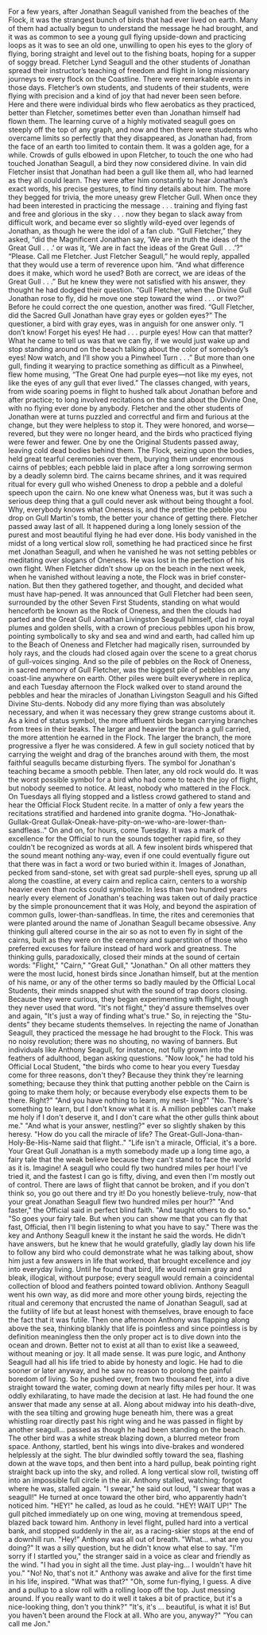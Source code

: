    For a few years, after Jonathan Seagull vanished from the beaches of the Flock, it was the strangest bunch of birds that had ever lived on earth. Many of them had actually begun to understand the message he had brought, and it was as common to see a young gull flying upside-down and practicing loops as it was to see an old one, unwilling to open his eyes to the glory of flying, boring straight and level out to the fishing boats, hoping for a supper of soggy bread. 
    Fletcher Lynd Seagull and the other students of Jonathan spread their instructor’s teaching of freedom and flight in long missionary journeys to every flock on the Coastline.
    There were remarkable events in those days. Fletcher’s own students, and students of their students, were flying with precision and a kind of joy that had never been seen before. Here and there were individual birds who flew aerobatics as they practiced, better than Fletcher, sometimes better even than Jonathan himself had flown them. The learning curve of a highly motivated seagull goes on steeply off the top of any graph, and now and then there were students who overcame limits so perfectly that they disappeared, as Jonathan had, from the face of an earth too limited to contain them.
    It was a golden age, for a while. Crowds of gulls elbowed in upon Fletcher, to touch the one who had touched Jonathan Seagull, a bird they now considered divine. In vain did Fletcher insist that Jonathan had been a gull like them all, who had learned as they all could learn. They were after him constantly to hear Jonathan’s exact words, his precise gestures, to find tiny details about him. The more they begged for trivia, the more uneasy grew Fletcher Gull. When once they had been interested in practicing the message . . . training and flying fast and free and glorious in the sky . . . now they began to slack away from difficult work, and became ever so slightly wild-eyed over legends of Jonathan, as though he were the idol of a fan club.
    “Gull Fletcher,” they asked, “did the Magnificent Jonathan say, ‘We are in truth the ideas of the Great Gull . . .’ or was it, ‘We are in fact the ideas of the Great Gull . . .’?”
    “Please. Call me Fletcher. Just Fletcher Seagull,” he would reply, appalled that they would use a term of reverence upon him. “And what difference does it make, which word he used? Both are correct, we are ideas of the Great Gull . . .” But he knew they were not satisfied with his answer, they thought he had dodged their question.
    “Gull Fletcher, when the Divine Gull Jonathan rose to fly, did he move one step toward the wind . . . or two?” Before he could correct the one question, another was fired. “Gull Fletcher, did the Sacred Gull Jonathan have gray eyes or golden eyes?” The questioner, a bird with gray eyes, was in anguish for one answer only.
    “I don’t know! Forget his eyes! He had . . . purple eyes! How can that matter? What he came to tell us was that we can fly, if we would just wake up and stop standing around on the beach talking about the color of somebody’s eyes! Now watch, and I’ll show you a Pinwheel Turn . . .”
    But more than one gull, finding it wearying to practice something as difficult as a Pinwheel, flew home musing, “The Great One had purple eyes—not like my eyes, not like the eyes of any gull that ever lived.”
    The classes changed, with years, from wide soaring poems in flight to hushed talk about Jonathan before and after practice; to long involved recitations on the sand about the Divine One, with no flying ever done by anybody.
    Fletcher and the other students of Jonathan were at turns puzzled and correctful and firm and furious at the change, but they were helpless to stop it. They were honored, and worse—revered, but they were no longer heard, and the birds who practiced flying were fewer and fewer.
    One by one the Original Students passed away, leaving cold dead bodies behind them.
The Flock, seizing upon the bodies, held great tearful ceremonies over them, burying them under enormous cairns of pebbles; each pebble laid in place after a long sorrowing sermon by a deadly solemn bird. The cairns became shrines, and it was required ritual for every gull who wished Oneness to drop a pebble and a doleful speech upon the cairn. No one knew what Oneness was, but it was such a serious deep thing that a gull could never ask without being thought a fool. Why, everybody knows what Oneness is, and the prettier the pebble you drop on Gull Martin's tomb, the better your chance of getting there.
    Fletcher passed away last of all. It happened during a long lonely session of the purest and most beautiful flying he had ever done. His body vanished in the midst of a long vertical slow roll, something he had practiced since he first met Jonathan Seagull, and when he vanished he was not setting pebbles or meditating over slogans of Oneness. He was lost in the perfection of his own flight.
    When Fletcher didn't show up on the beach in the next week, when he vanished without leaving a note, the Flock was in brief conster-nation.
    But then they gathered together, and thought, and decided what must have hap-pened. It was announced that Gull Fletcher had been seen, surrounded by the other Seven First Students, standing on what would henceforth be known as the Rock of Oneness, and then the clouds had parted and the Great Gull Jonathan Livingston Seagull himself, clad in royal plumes and golden shells, with a crown of precious pebbles upon his brow, pointing symbolically to sky and sea and wind and earth, had called him up to the Beach of Oneness and Fletcher had magically risen, surrounded by holy rays, and the clouds had closed again over the scene to a great chorus of gull-voices singing.
    And so the pile of pebbles on the Rock of Oneness, in sacred memory of Gull Fletcher, was the biggest pile of pebbles on any coast-line anywhere on earth. Other piles were built everywhere in replica, and each Tuesday afternoon the Flock walked over to stand around the pebbles and hear the miracles of Jonathan Livingston Seagull and his Gifted Divine Stu-dents. Nobody did any more flying than was absolutely necessary, and when it was necessary they grew strange customs about it. As a kind of status symbol, the more affluent birds began carrying branches from trees in their beaks. The larger and heavier the branch a gull carried, the more attention he earned in the Flock. The larger the branch, the more progressive a flyer he was considered.
    A few in gull society noticed that by carrying the weight and drag of the branches around with them, the most faithful seagulls became disturbing flyers.
    The symbol for Jonathan's teaching became a smooth pebble. Then later, any old rock would do. It was the worst possible symbol for a bird who had come to teach the joy of flight, but nobody seemed to notice. At least, nobody who mattered in the Flock.
    On Tuesdays all flying stopped and a listless crowd gathered to stand and hear the Official Flock Student recite. In a matter of only a few years the recitations stratified and hardened into granite dogma. "Ho-Jonathak-Gullak-Great Gullak-Oneak-have-pity-on-we-who-are-lower-than-sandfleas.." On and on, for hours, come Tuesday. It was a mark of excellence for the Official to run the sounds together rapid fire, so they couldn't be recognized as words at all. A few insolent birds whispered that the sound meant nothing any-way, even if one could eventually figure out that there was in fact a word or two buried within it.
    Images of Jonathan, pecked from sand-stone, set with great sad purple-shell eyes, sprung up all along the coastline, at every cairn and replica cairn, centers to a worship heavier even than rocks could symbolize.
    In less than two hundred years nearly every element of Jonathan's teaching was taken out of daily practice by the simple pronouncement that it was Holy, and beyond the aspiration of common gulls, lower-than-sandfleas. In time, the rites and ceremonies that were planted around the name of Jonathan Seagull became obsessive. Any thinking gull altered course in the air so as not to even fly in sight of the cairns, built as they were on the ceremony and superstition of those who preferred excuses for failure instead of hard work and greatness.
The thinking gulls, paradoxically, closed their minds at the sound of certain words: "Flight,"
"Cairn," "Great Gull," "Jonathan." On all other matters they were the most lucid, honest birds since Jonathan himself, but at the mention of his name, or any of the other terms so badly mauled by the Official Local Students, their minds snapped shut with the sound of trap doors closing.
    Because they were curious, they began experimenting with flight, though they never used that word. "It's not flight," they'd assure themselves over and again, "It's just a way of finding what's true." So, in rejecting the "Stu-dents" they became students themselves. In rejecting the name of Jonathan Seagull, they practiced the message he had brought to the Flock.
    This was no noisy revolution; there was no shouting, no waving of banners. But individuals like Anthony Seagull, for instance, not fully grown into the feathers of adulthood, began asking questions.
    "Now look," he had told his Official Local Student, "the birds who come to hear you every Tuesday come for three reasons, don't they? Because they think they're learning something; because they think that putting another pebble on the Cairn is going to make them holy; or because everybody else expects them to be there. Right?"
    "And you have nothing to learn, my nest-
ling?"
    "No. There's something to learn, but I don't know what it is. A million pebbles can't make me holy if I don't deserve it, and I don't care what the other gulls think about me."
    "And what is your answer, nestling?" ever so slightly shaken by this heresy. "How do you call the miracle of life? The Great-Gull-Jona-than-Holy-Be-His-Name said that flight.."
    "Life isn't a miracle, Official, it's a bore. Your Great Gull Jonathan is a myth somebody made up a long time ago, a fairy tale that the weak believe because they can't stand to face the world as it is. Imagine! A seagull who could fly two hundred miles per hour! I've tried it, and the fastest I can go is fifty, diving, and even then I'm mostly out of control. There are laws of flight that cannot be broken, and if you don't think so, you go out there and try it! Do you honestly believe-truly, now-that your great Jonathan Seagull flew two hundred miles per hour?"
    "And faster," the Official said in perfect blind faith. "And taught others to do so."
    "So goes your fairy tale. But when you can show me that you can fly that fast, Official, then I'll begin listening to what you have to say."
    There was the key and Anthony Seagull knew it the instant he said the words. He didn't have answers, but he knew that he would gratefully, gladly lay down his life to follow any bird who could demonstrate what he was talking about, show him just a few answers in life that worked, that brought excellence and joy into everyday living. Until he found that bird, life would remain gray and bleak, illogical, without purpose; every seagull would remain a coincidental collection of blood and feathers pointed toward oblivion.
    Anthony Seagull went his own way, as did more and more other young birds, rejecting the ritual and ceremony that encrusted the name of Jonathan Seagull, sad at the futility of life but at least honest with themselves, brave enough to face the fact that it was futile.
    Then one afternoon Anthony was flapping along above the sea, thinking blankly that life is pointless and since pointless is by definition meaningless then the only proper act is to dive down into the ocean and drown. Better not to exist at all than to exist like a seaweed, without meaning or joy.
    It all made sense. It was pure logic, and Anthony Seagull had all his life tried to abide by honesty and logic. He had to die sooner or later anyway, and he saw no reason to prolong the painful boredom of living.
    So he pushed over, from two thousand feet, into a dive straight toward the water, coming down at nearly fifty miles per hour. It was oddly exhilarating, to have made the decision at last. He had found the one answer that made any sense at all.
    Along about midway into his death-dive, with the sea tilting and growing huge beneath him, there was a great whistling roar directly past his right wing and he was passed in flight by another seagull... passed as though he had been standing on the beach. The other bird was a white streak blazing down, a blurred meteor from space. Anthony, startled, bent his wings into dive-brakes and wondered helplessly at the sight.
    The blur dwindled softly toward the sea, flashing down at the wave tops, and then bent into a hard pullup, beak pointing right straight back up into the sky, and rolled. A long vertical slow roll, twisting off into an impossible full circle in the air.
    Anthony stalled, watching; forgot where he was, stalled again. "I swear," he said out loud,
"I swear that was a seagull!" He turned at once toward the other bird, who apparently hadn't noticed him. "HEY!" he called, as loud as he could. "HEY! WAIT UP!"
    The gull pitched immediately up on one wing, moving at tremendous speed, blazed back toward him. Anthony in level flight, pulled hard into a vertical bank, and stopped suddenly in the air, as a racing-skier stops at the end of a downhill run.
    "Hey!" Anthony was all out of breath. "What... what are you doing?" It was a silly question, but he didn't know what else to say.
    "I'm sorry if I startled you," the stranger said in a voice as clear and friendly as the wind. "I had you in sight all the time. Just play-ing... I wouldn't have hit you."
    "No! No, that's not it." Anthony was awake and alive for the first time in his life, inspired.
"What was that?"
    "Oh, some fun-flying, I guess. A dive and a pullup to a slow roll with a rolling loop off the top. Just messing around. If you really want to do it well it takes a bit of practice, but it's a nice-looking thing, don't you think?"
    "It's, it's ... beautiful, is what it is! But you haven't been around the Flock at all. Who are
you, anyway?"
    "You can call me Jon."